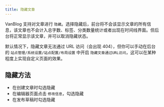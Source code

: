```yaml
---
title: 隐藏文章
---
```


VanBlog 支持对文章进行 `隐藏`。选择隐藏后，前台将不会该显示文章的所有信息，该文章也不会计入总字数、标签、分类数量统计或者出现在时间线界面。但后台将正常显示该文章，并可以取消隐藏状态。

默认情况下，隐藏文章无法通过 URL 访问（会出现 404），但你可以手动在后台的 `站点管理/系统设置/站点配置/布局设置` 中开启 `隐藏文章通过URL访问`，这可以在某种程度上实现自定义页面的效果。

## 隐藏方法

- 在创建文章时勾选隐藏
- 在编辑器页面点击 `修改信息`，勾选隐藏
- 在发布草稿时勾选隐藏
